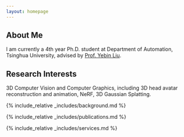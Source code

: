 ```yaml
---
layout: homepage
---
```


## About Me

I am currently a 4th year Ph.D. student at Department of Automation, Tsinghua University, advised by <a href="https://www.liuyebin.com/">Prof. Yebin Liu</a>.


## Research Interests

3D Computer Vision and Computer Graphics, including 3D head avatar reconstruction and animation, NeRF, 3D Gaussian Splatting.


{% include_relative _includes/background.md %}

{% include_relative _includes/publications.md %}

{% include_relative _includes/services.md %}
